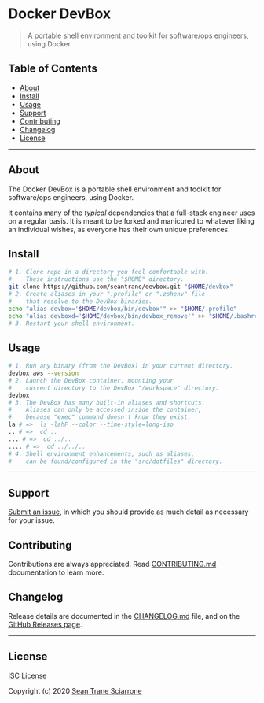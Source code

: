 # Docker DevBox

> A portable shell environment and toolkit for software/ops engineers, using Docker.

## Table of Contents

- [About](#about)
- [Install](#install)
- [Usage](#usage)
- [Support](#support)
- [Contributing](#contributing)
- [Changelog](#changelog)
- [License](#license)

---

## About <a id="about"></a>

The Docker DevBox is a portable shell environment and toolkit for software/ops engineers, using Docker.

It contains many of the _typical_ dependencies that a full-stack engineer uses on a regular basis.
It is meant to be forked and manicured to whatever liking an individual wishes, as everyone has their own unique preferences.

## Install <a id="install"></a>

```sh
# 1. Clone repo in a directory you feel comfortable with.
#    These instructions use the "$HOME" directory.
git clone https://github.com/seantrane/devbox.git "$HOME/devbox"
# 2. Create aliases in your ".profile" or ".zshenv" file
#    that resolve to the DevBox binaries.
echo "alias devbox='$HOME/devbox/bin/devbox'" >> "$HOME/.profile"
echo "alias devboxd='$HOME/devbox/bin/devbox_remove'" >> "$HOME/.bashrc"
# 3. Restart your shell environment.
```

## Usage <a id="usage"></a>

```sh
# 1. Run any binary (from the DevBox) in your current directory.
devbox aws --version
# 2. Launch the DevBox container, mounting your
#    current directory to the DevBox "/workspace" directory.
devbox
# 3. The DevBox has many built-in aliases and shortcuts.
#    Aliases can only be accessed inside the container,
#    because "exec" command doesn't know they exist.
la # =>  ls -lahF --color --time-style=long-iso
.. # =>  cd ..
... # =>  cd ../..
.... # =>  cd ../../..
# 4. Shell environment enhancements, such as aliases,
#    can be found/configured in the "src/dotfiles" directory.
```

---

## Support <a id="support"></a>

[Submit an issue](https://github.com/seantrane/devbox/issues/new), in which you should provide as much detail as necessary for your issue.

## Contributing <a id="contributing"></a>

Contributions are always appreciated. Read [CONTRIBUTING.md](https://github.com/seantrane/devbox/blob/master/CONTRIBUTING.md) documentation to learn more.

## Changelog <a id="changelog"></a>

Release details are documented in the [CHANGELOG.md](https://github.com/seantrane/devbox/blob/master/CHANGELOG.md) file, and on the [GitHub Releases page](https://github.com/seantrane/devbox/releases).

---

## License <a id="license"></a>

[ISC License](https://github.com/seantrane/devbox/blob/master/LICENSE)

Copyright (c) 2020 [Sean Trane Sciarrone](https://github.com/seantrane)
